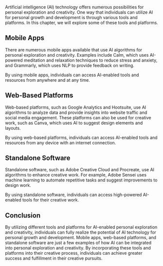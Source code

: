 
Artificial intelligence (AI) technology offers numerous possibilities for personal exploration and creativity. One way that individuals can utilize AI for personal growth and development is through various tools and platforms. In this chapter, we will explore some of these tools and platforms.

Mobile Apps
-----------

There are numerous mobile apps available that use AI algorithms for personal exploration and creativity. Examples include Calm, which uses AI-powered meditation and relaxation techniques to reduce stress and anxiety, and Grammarly, which uses NLP to provide feedback on writing.

By using mobile apps, individuals can access AI-enabled tools and resources from anywhere and at any time.

Web-Based Platforms
-------------------

Web-based platforms, such as Google Analytics and Hootsuite, use AI algorithms to analyze data and provide insights into website traffic and social media engagement. These platforms can also be used for creative work, such as Canva, which uses AI to suggest design elements and layouts.

By using web-based platforms, individuals can access AI-enabled tools and resources from any device with an internet connection.

Standalone Software
-------------------

Standalone software, such as Adobe Creative Cloud and Procreate, use AI algorithms to enhance creative work. For example, Adobe Sensei uses machine learning to automate repetitive tasks and suggest improvements to design work.

By using standalone software, individuals can access high-powered AI-enabled tools for their creative work.

Conclusion
----------

By utilizing different tools and platforms for AI-enabled personal exploration and creativity, individuals can fully realize the potential of AI technology for personal growth and development. Mobile apps, web-based platforms, and standalone software are just a few examples of how AI can be integrated into personal exploration and creativity. By incorporating these tools and platforms into their creative process, individuals can achieve greater success and fulfillment in their creative pursuits.

